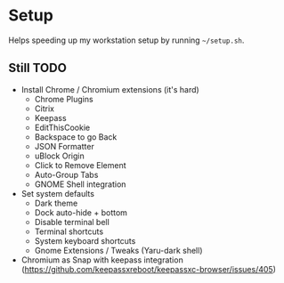 # Setup

Helps speeding up my workstation setup by running `~/setup.sh`.

## Still TODO

- Install Chrome / Chromium extensions (it's hard)
  - Chrome Plugins
  - Citrix
  - Keepass 
  - EditThisCookie
  - Backspace to go Back 
  - JSON Formatter
  - uBlock Origin
  - Click to Remove Element
  - Auto-Group Tabs 
  - GNOME Shell integration
- Set system defaults
  - Dark theme
  - Dock auto-hide + bottom
  - Disable terminal bell
  - Terminal shortcuts
  - System keyboard shortcuts
  - Gnome Extensions / Tweaks (Yaru-dark shell)
- Chromium as Snap with keepass integration (https://github.com/keepassxreboot/keepassxc-browser/issues/405)
